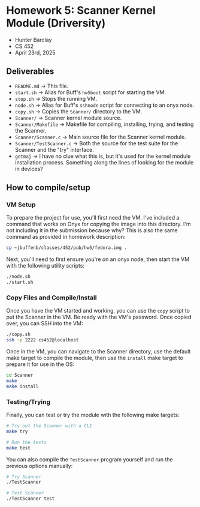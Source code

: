 # Homework 5: Scanner Kernel Module (Driversity)
- Hunter Barclay
- CS 452
- April 23rd, 2025

## Deliverables
- `README.md` -> This file.
- `start.sh` -> Alias for Buff's `hw5boot` script for starting the VM.
- `stop.sh` -> Stops the running VM.
- `node.sh` -> Alias for Buff's `sshnode` script for connecting to an onyx node.
- `copy.sh` -> Copies the `Scanner/` directory to the VM.
- `Scanner/` -> Scanner kernel module source.
- `Scanner/Makefile` -> Makefile for compiling, installing, trying, and testing the Scanner.
- `Scanner/Scanner.c` -> Main source file for the Scanner kernel module.
- `Scanner/TestScanner.c` -> Both the source for the test suite for the Scanner and the "try" interface.
- `getmaj` -> I have no clue what this is, but it's used for the kernel module installation process. Something along the lines of looking for the module in devices?

## How to compile/setup
### VM Setup
To prepare the project for use, you'll first need the VM. I've included a command that works on Onyx for copying the image into this directory. I'm not including it in the submission because why? This is also the same command as provided in homework description:

```bash
cp ~jbuffenb/classes/452/pub/hw5/fedora.img .
```

Next, you'll need to first ensure you're on an onyx node, then start the VM with the following utility scripts:

```bash
./node.sh
./start.sh
```

### Copy Files and Compile/Install
Once you have the VM started and working, you can use the `copy` script to put the Scanner in the VM. Be ready with the VM's password. Once copied over, you can SSH into the VM:

```bash
./copy.sh
ssh -p 2222 cs452@localhost
```

Once in the VM, you can navigate to the Scanner directory, use the default make target to compile the module, then use the `install` make target to prepare it for use in the OS:

```bash
cd Scanner
make
make install
```

### Testing/Trying
Finally, you can test or try the module with the following make targets:

```bash
# Try out the Scanner with a CLI
make try

# Run the tests
make test
```

You can also compile the `TestScanner` program yourself and run the previous options manually:

```bash
# Try Scanner
./TestScanner

# Test Scanner
./TestScanner test
```
